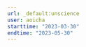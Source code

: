 ```yaml
---
url: _default:unscience
user: aoicha
starttime: "2023-03-30"
endtime: "2023-05-30"
---
```

<reserve />